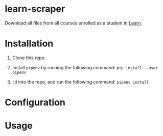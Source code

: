 # learn-scraper

Download all files from all courses enrolled as a student in [Learn](https://www.learn.ed.ac.uk).

# Installation

1. Clone this repo.

2. Install `pipenv` by running the following command: ```pip install --user pipenv```

3. `cd` into the repo, and run the following command: ```pipenv install```

# Configuration

# Usage

